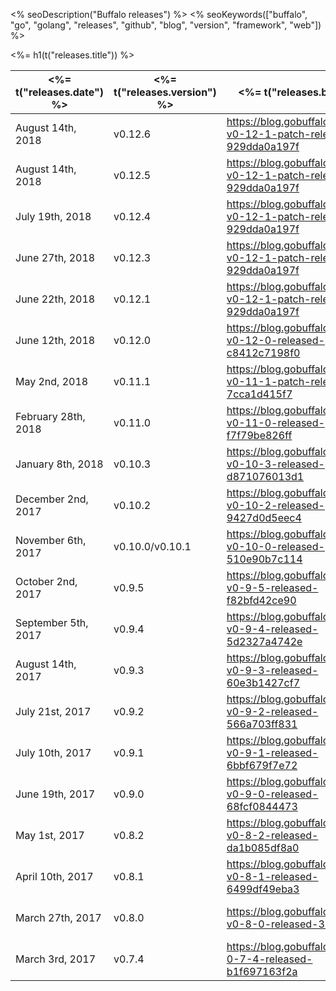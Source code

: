 <% seoDescription("Buffalo releases") %>
<% seoKeywords(["buffalo", "go", "golang", "releases", "github", "blog", "version", "framework", "web"]) %>

<%= h1(t("releases.title")) %>


| <%= t("releases.date") %> | <%= t("releases.version") %> | <%= t("releases.blog") %>                                            | <%= t("releases.github") %>       |
| ------------------------- | ---------------------------- | ------------------------------------------------------------------   | --------------------------------- |
| August 14th, 2018         | v0.12.6                      | https://blog.gobuffalo.io/buffalo-v0-12-1-patch-release-929dda0a197f | <%= githubRelease("v0.12.6") %>   |
| August 14th, 2018         | v0.12.5                      | https://blog.gobuffalo.io/buffalo-v0-12-1-patch-release-929dda0a197f | <%= githubRelease("v0.12.5") %>   |
| July 19th, 2018           | v0.12.4                      | https://blog.gobuffalo.io/buffalo-v0-12-1-patch-release-929dda0a197f | <%= githubRelease("v0.12.4") %>   |
| June 27th, 2018           | v0.12.3                      | https://blog.gobuffalo.io/buffalo-v0-12-1-patch-release-929dda0a197f | <%= githubRelease("v0.12.3") %>   |
| June 22th, 2018           | v0.12.1                      | https://blog.gobuffalo.io/buffalo-v0-12-1-patch-release-929dda0a197f | <%= githubRelease("v0.12.1") %>   |
| June 12th, 2018           | v0.12.0                      | https://blog.gobuffalo.io/buffalo-v0-12-0-released-c8412c7198f0      | <%= githubRelease("v0.12.0") %>   |
| May 2nd, 2018             | v0.11.1                      | https://blog.gobuffalo.io/buffalo-v0-11-1-patch-release-7cca1d415f7  | <%= githubRelease("v0.11.1") %>   |
| February 28th, 2018       | v0.11.0                      | https://blog.gobuffalo.io/buffalo-v0-11-0-released-f7f79be826ff      | <%= githubRelease("v0.11.0") %>   |
| January 8th, 2018         | v0.10.3                      | https://blog.gobuffalo.io/buffalo-v0-10-3-released-d871076013d1      | <%= githubRelease("v0.10.3") %>   |
| December 2nd, 2017        | v0.10.2                      | https://blog.gobuffalo.io/buffalo-v0-10-2-released-9427d0d5eec4      | <%= githubRelease("v0.10.2") %>   |
| November 6th, 2017        | v0.10.0/v0.10.1              | https://blog.gobuffalo.io/buffalo-v0-10-0-released-510e90b7c114      | <%= githubRelease("v0.10.1") %>   |
| October 2nd, 2017         | v0.9.5                       | https://blog.gobuffalo.io/buffalo-v0-9-5-released-f82bfd42ce90       | <%= githubRelease("v0.9.5") %>    |
| September 5th, 2017       | v0.9.4                       | https://blog.gobuffalo.io/buffalo-v0-9-4-released-5d2327a4742e       | <%= githubRelease("v0.9.4") %>    |
| August 14th, 2017         | v0.9.3                       | https://blog.gobuffalo.io/buffalo-v0-9-3-released-60e3b1427cf7       | <%= githubRelease("v0.9.3") %>    |
| July 21st, 2017           | v0.9.2                       | https://blog.gobuffalo.io/buffalo-v0-9-2-released-566a703ff831       | <%= githubRelease("v0.9.2") %>    |
| July 10th, 2017           | v0.9.1                       | https://blog.gobuffalo.io/buffalo-v0-9-1-released-6bbf679f7e72       | <%= githubRelease("v0.9.1") %>    |
| June 19th, 2017           | v0.9.0                       | https://blog.gobuffalo.io/buffalo-v0-9-0-released-68fcf0844473       | <%= githubRelease("v0.9.0") %>    |
| May 1st, 2017             | v0.8.2                       | https://blog.gobuffalo.io/buffalo-v0-8-2-released-da1b085df8a0       | <%= githubRelease("v0.8.2") %>    |
| April 10th, 2017          | v0.8.1                       | https://blog.gobuffalo.io/buffalo-v0-8-1-released-6499df49eba3       | <%= githubRelease("v0.8.1") %>    |
| March 27th, 2017          | v0.8.0                       | https://blog.gobuffalo.io/buffalo-v0-8-0-released-33f1786eadf        | <%= githubRelease("v0.8.0") %>    |
| March 3rd, 2017           | v0.7.4                       | https://blog.gobuffalo.io/buffalo-0-7-4-released-b1f697163f2a        | <%= githubRelease("v0.7.4") %>    |
